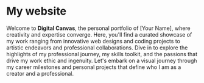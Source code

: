 # My website 

Welcome to **Digital Canvas**, the personal portfolio of [Your Name], where creativity and expertise converge. Here, you'll find a curated showcase of my work ranging from innovative web designs and coding projects to artistic endeavors and professional collaborations. Dive in to explore the highlights of my professional journey, my skills toolkit, and the passions that drive my work ethic and ingenuity. Let's embark on a visual journey through my career milestones and personal projects that define who I am as a creator and a professional.

